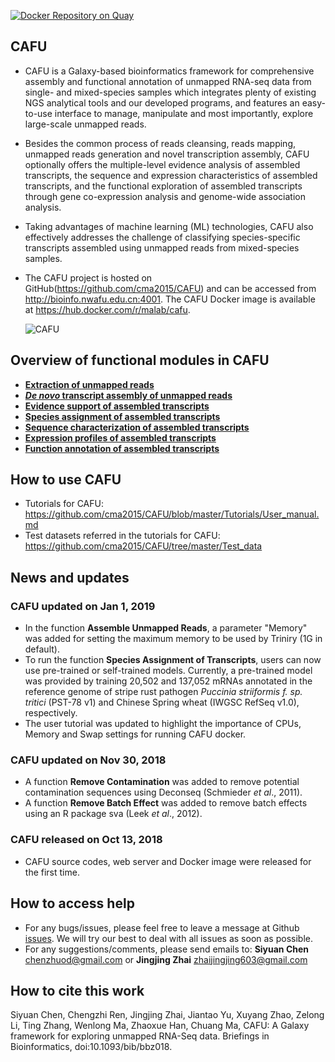 [![Docker Repository on Quay](https://quay.io/repository/bgruening/galaxy-rna-workbench/status "Docker Repository on Quay")](https://hub.docker.com/r/malab/cafu/)


## CAFU
- CAFU is a Galaxy-based bioinformatics framework for comprehensive assembly and functional annotation of unmapped RNA-seq data from single- and mixed-species samples which integrates plenty of existing NGS analytical tools and our developed programs, and features an easy-to-use interface to manage, manipulate and most importantly, explore large-scale unmapped reads. 
- Besides the common process of reads cleansing, reads mapping, unmapped reads generation and novel transcription assembly, CAFU optionally offers the multiple-level evidence analysis of assembled transcripts, the sequence and expression characteristics of assembled transcripts, and the functional exploration of assembled transcripts through gene co-expression analysis and genome-wide association analysis. 
- Taking advantages of machine learning (ML) technologies, CAFU also effectively addresses the challenge of classifying species-specific transcripts assembled using unmapped reads from mixed-species samples. 
- The CAFU project is hosted on GitHub(https://github.com/cma2015/CAFU) and can be accessed from http://bioinfo.nwafu.edu.cn:4001. The CAFU Docker image is available at https://hub.docker.com/r/malab/cafu.

    ![CAFU](https://github.com/cma2015/CAFU/blob/master/Tutorials/CAFU_images/Overview_of_CAFU.png)

## Overview of functional modules in CAFU
- [**Extraction of unmapped reads**](https://github.com/cma2015/CAFU/blob/master/Tutorials/Extraction_mapped_reads.md)
- [***De novo* transcript assembly of unmapped reads**](https://github.com/cma2015/CAFU/blob/master/Tutorials/De_novo_transcript_assembly_of_unmapped_reads.md)
- [**Evidence support of assembled transcripts**](https://github.com/cma2015/CAFU/blob/master/Tutorials/Evidence_support_of_assembled_transcripts.md)
- [**Species assignment of assembled transcripts**](https://github.com/cma2015/CAFU/blob/master/Tutorials/SAT.md)
- [**Sequence characterization of assembled transcripts**](https://github.com/cma2015/CAFU/blob/master/Tutorials/Sequence%20characterization%20of%20assembled%20transcripts.md)
- [**Expression profiles of assembled transcripts**](https://github.com/cma2015/CAFU/blob/master/Tutorials/Expression%20profiles%20of%20assembled%20transcripts.md)
- [**Function annotation of assembled transcripts**](https://github.com/cma2015/CAFU/blob/master/Tutorials/Function%20annotation%20of%20assembled%20transcripts.md)


## How to use CAFU

- Tutorials for CAFU: https://github.com/cma2015/CAFU/blob/master/Tutorials/User_manual.md
- Test datasets referred in the tutorials for CAFU: https://github.com/cma2015/CAFU/tree/master/Test_data

## News and updates

### CAFU updated on Jan 1, 2019

- In the function **Assemble Unmapped Reads**, a parameter "Memory" was added for setting the maximum memory to be used by Triniry (1G in default). 
- To run the function **Species Assignment of Transcripts**, users can now use pre-trained or self-trained models. Currently, a pre-trained model was provided by training 20,502 and 137,052 mRNAs annotated in the reference genome of stripe rust pathogen *Puccinia striiformis f. sp. tritici* (PST-78 v1) and Chinese Spring wheat (IWGSC RefSeq v1.0), respectively.
- The user tutorial was updated to highlight the importance of CPUs, Memory and Swap settings for running CAFU docker.

### CAFU updated on Nov 30, 2018

- A function **Remove Contamination** was added to remove potential contamination sequences using Deconseq (Schmieder *et al*., 2011).
- A function **Remove Batch Effect** was added to remove batch effects using an R package sva (Leek *et al*., 2012).

### CAFU released on Oct 13, 2018

- CAFU source codes, web server and Docker image were released for the first time.


## How to access help
* For any bugs/issues, please feel free to leave a message at Github [issues](<https://github.com/cma2015/CAFU/issues>). We will try our best to deal with all issues as soon as possible.
* For any suggestions/comments, please send emails to: __Siyuan Chen__ <chenzhuod@gmail.com> or __Jingjing Zhai__ <zhaijingjing603@gmail.com> 

## How to cite this work
Siyuan Chen, Chengzhi Ren, Jingjing Zhai, Jiantao Yu, Xuyang Zhao, Zelong Li, Ting Zhang, Wenlong Ma, Zhaoxue Han, Chuang Ma, CAFU: A Galaxy framework for exploring unmapped RNA-Seq data. Briefings in Bioinformatics, doi:10.1093/bib/bbz018.
